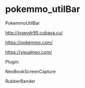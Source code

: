# pokemmo_utilBar
PokemmoUtilBar

http://josevdr95.cubava.cu/

https://pokemmo.com/

https://visualneo.com/


Plugin:

NeoBookScreenCapture

RubberBander
